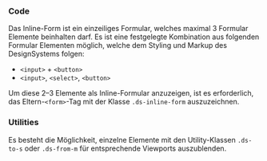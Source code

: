 ### Code

Das Inline-Form ist ein einzeiliges Formular, welches maximal 3 Formular Elemente beinhalten darf. Es ist eine festgelegte Kombination aus folgenden Formular Elementen möglich, welche dem Styling und Markup des DesignSystems folgen:
- `<input>` + `<button>`
- `<input>`, `<select>`, `<button>`

Um diese 2–3 Elemente als Inline-Formular anzuzeigen, ist es erforderlich, das Eltern-`<form>`-Tag mit der Klasse `.ds-inline-form` auszuzeichnen.

### Utilities

Es besteht die Möglichkeit, einzelne Elemente mit den Utility-Klassen `.ds-to-s` oder `.ds-from-m` für entsprechende Viewports auszublenden.
